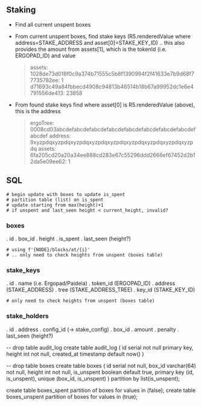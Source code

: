 ## Staking
- Find all current unspent boxes

- From current unspent boxes, find stake keys (R5.renderedValue where address=STAKE_ADDRESS and asset[0]=STAKE_KEY_ID)
.. this also provides the amount from assets[1], which is the tokenId (i.e. ERGOPAD_ID) and value
  > assets:
  >   1028de73d018f0c9a374b71555c5b8f1390994f2f41633e7b9d68f77735782ee: 1
  >   d71693c49a84fbbecd4908c94813b46514b18b67a99952dc1e6e4791556de413: 23858

- From found stake keys find where asset[0] is R5.renderedValue (above), this is the address
  > ergoTree: 0008cd03abcdefabcdefabcdefabcdefabcdefabcdefabcdefabcdefabcdef
  > address: 9xyzpdqxyzpdqxyzpdqxyzpdqxyzpdqxyzpdqxyzpdqxyzpdqxyzpdq
  > assets:
  >   6fa205cd20a20a34ee888cd283e67c55296ddd2666ef67452d2b12da5e09ee62: 1

## SQL
```
# begin update with boxes to update is_spent
# partition table (list) on is_spent
# update starting from max(height)+1
# if unspent and last_seen height < current_height, invalid?
```
### boxes
. id
. box_id
. height
. is_spent
. last_seen (height?)

```
# using f'{NODE}/blocks/at/{i}'
# .. only need to check heights from unspent (boxes table)
```
### stake_keys
. id
. name (i.e. Ergopad/Paideia)
. token_id (ERGOPAD_ID)
. address (STAKE_ADDRESS)
. tree (STAKE_ADDRESS_TREE)
. key_id (STAKE_KEY_ID)

```
# only need to check heights from unspent (boxes table)
```
### stake_holders
. id
. address
. config_id (-> stake_config)
. box_id
. amount
. penalty
. last_seen (height?)


-- drop table audit_log
create table audit_log (
    id serial not null primary key,
    height int not null,
    created_at timestamp default now()
)

-- drop table boxes
create table boxes (
    id serial not null,
    box_id varchar(64) not null,
    height int not null,
    is_unspent boolean default true,
    primary key (id, is_unspent),
    unique (box_id, is_unspent)
)
partition by list(is_unspent);

create table boxes_spent partition of boxes for values in (false);
create table boxes_unspent partition of boxes for values in (true);
